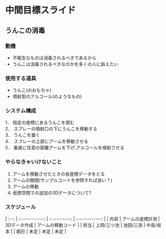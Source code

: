 # 中間目標スライド

## うんこの消毒

### 動機
- 不衛生なものは消毒されるべきであるから
- うんこは消毒されるべきなのかを多くの人に訴えたい

### 使用する道具
- うんこ(のおもちゃ)
- 噴射型のアルコール(のようなもの)

### システム構成
1． 指定の座標にあるうんこを掴む  
2． スプレーの噴射口の下にうんこを移動する  
3． うんこを置く  
4． スプレーの上部にアームを移動させる  
5． 垂直に任意の距離アームを下げ,アルコールを噴射させる  
### やらなきゃいけないこと
1. アームを移動させたときの各座標データをとる  
2. アームの開閉(サンプルコードを参照すれば良い？)  
3. アームの移動  
4. 仮想空間での追加の3Dデータについて?  
### スケジュール
| :--: | :------------: | :----------: | :------------: |
| 内容 | アームの座標計測 | 3Dデータ作成  | アームの移動コード |
| 担当 | 上岡/三ツ池 | 池田/三渕 | 中島/坂本 |
| 期日 | 未定 | 未定 | 未定 |
